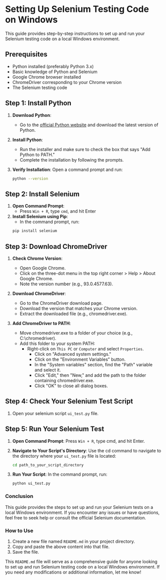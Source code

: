 # Setting Up Selenium Testing Code on Windows

This guide provides step-by-step instructions to set up and run your Selenium testing code on a local Windows environment.

## Prerequisites

- Python installed (preferably Python 3.x)
- Basic knowledge of Python and Selenium
- Google Chrome browser installed
- ChromeDriver corresponding to your Chrome version
- The Selenium testing code

## Step 1: Install Python

1. **Download Python**:
   - Go to the [official Python website](https://www.python.org/downloads/) and download the latest version of Python.

2. **Install Python**:
   - Run the installer and make sure to check the box that says "Add Python to PATH."
   - Complete the installation by following the prompts.

3. **Verify Installation**:
   Open a command prompt and run:
   ```bash
   python --version
   ```

## Step 2: Install Selenium

1. **Open Command Prompt**:
   - Press `Win + R`, type `cmd`, and hit Enter
2. **Install Selenium using Pip**:
   - In the command prompt, run:
   ```bash
   pip install selenium
   ```

## Step 3: Download ChromeDriver

1. **Check Chrome Version**:
   - Open Google Chrome.
   - Click on the three-dot menu in the top right corner > Help > About Google Chrome.
   - Note the version number (e.g., 93.0.4577.63).
     
2. **Download ChromeDriver**:

   - Go to the ChromeDriver download page.
   - Download the version that matches your Chrome version.
   - Extract the downloaded file (e.g., chromedriver.exe).
   
3. **Add ChromeDriver to PATH**:

   - Move chromedriver.exe to a folder of your choice (e.g., C:\chromedriver).
   - Add this folder to your system PATH:
     - Right-click on `This PC` or `Computer` and select `Properties`.
       - Click on "Advanced system settings."
       - Click on the "Environment Variables" button.
       - In the "System variables" section, find the "Path" variable and select it.
       - Click "Edit," then "New," and add the path to the folder containing chromedriver.exe.
       - Click "OK" to close all dialog boxes.
     
## Step 4: Check Your Selenium Test Script ##

1. Open your selenium script `ui_test.py` file.

## Step 5: Run Your Selenium Test ##
1. **Open Command Prompt**: Press `Win + R`, type cmd, and hit Enter.

2. **Navigate to Your Script's Directory**: Use the cd command to navigate to the directory where your `ui_test.py` file is located:
    
    ```bash
    cd path_to_your_script_directory
    ```
3. **Run Your Script**: In the command prompt, 
run:
    ```bash
    python ui_test.py
   ```

### Conclusion ###
This guide provides the steps to set up and run your Selenium tests on a local Windows environment. If you encounter any issues or have questions, feel free to seek help or consult the official Selenium documentation.


### How to Use
1. Create a new file named `README.md` in your project directory.
2. Copy and paste the above content into that file.
3. Save the file.

This `README.md` file will serve as a comprehensive guide for anyone looking to set up and run Selenium testing code on a local Windows environment. If you need any modifications or additional information, let me know!






